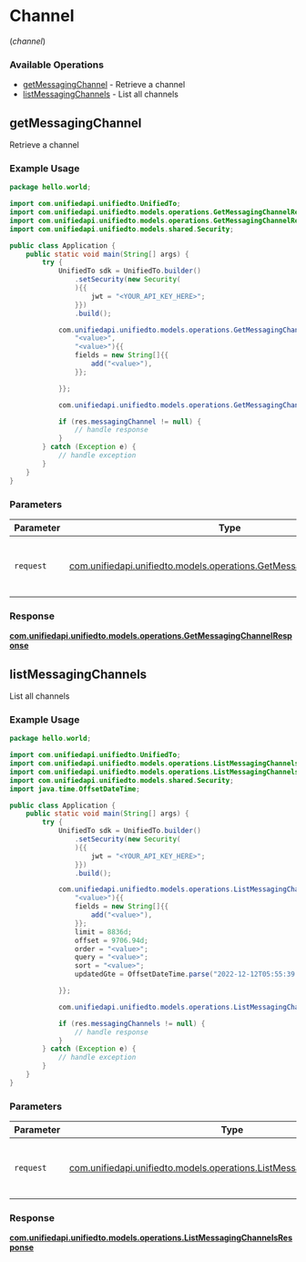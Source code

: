 # Channel
(*channel*)

### Available Operations

* [getMessagingChannel](#getmessagingchannel) - Retrieve a channel
* [listMessagingChannels](#listmessagingchannels) - List all channels

## getMessagingChannel

Retrieve a channel

### Example Usage

```java
package hello.world;

import com.unifiedapi.unifiedto.UnifiedTo;
import com.unifiedapi.unifiedto.models.operations.GetMessagingChannelRequest;
import com.unifiedapi.unifiedto.models.operations.GetMessagingChannelResponse;
import com.unifiedapi.unifiedto.models.shared.Security;

public class Application {
    public static void main(String[] args) {
        try {
            UnifiedTo sdk = UnifiedTo.builder()
                .setSecurity(new Security(
                ){{
                    jwt = "<YOUR_API_KEY_HERE>";
                }})
                .build();

            com.unifiedapi.unifiedto.models.operations.GetMessagingChannelRequest req = new GetMessagingChannelRequest(
                "<value>",
                "<value>"){{
                fields = new String[]{{
                    add("<value>"),
                }};

            }};

            com.unifiedapi.unifiedto.models.operations.GetMessagingChannelResponse res = sdk.channel.getMessagingChannel(req);

            if (res.messagingChannel != null) {
                // handle response
            }
        } catch (Exception e) {
            // handle exception
        }
    }
}
```

### Parameters

| Parameter                                                                                                                      | Type                                                                                                                           | Required                                                                                                                       | Description                                                                                                                    |
| ------------------------------------------------------------------------------------------------------------------------------ | ------------------------------------------------------------------------------------------------------------------------------ | ------------------------------------------------------------------------------------------------------------------------------ | ------------------------------------------------------------------------------------------------------------------------------ |
| `request`                                                                                                                      | [com.unifiedapi.unifiedto.models.operations.GetMessagingChannelRequest](../../models/operations/GetMessagingChannelRequest.md) | :heavy_check_mark:                                                                                                             | The request object to use for the request.                                                                                     |


### Response

**[com.unifiedapi.unifiedto.models.operations.GetMessagingChannelResponse](../../models/operations/GetMessagingChannelResponse.md)**


## listMessagingChannels

List all channels

### Example Usage

```java
package hello.world;

import com.unifiedapi.unifiedto.UnifiedTo;
import com.unifiedapi.unifiedto.models.operations.ListMessagingChannelsRequest;
import com.unifiedapi.unifiedto.models.operations.ListMessagingChannelsResponse;
import com.unifiedapi.unifiedto.models.shared.Security;
import java.time.OffsetDateTime;

public class Application {
    public static void main(String[] args) {
        try {
            UnifiedTo sdk = UnifiedTo.builder()
                .setSecurity(new Security(
                ){{
                    jwt = "<YOUR_API_KEY_HERE>";
                }})
                .build();

            com.unifiedapi.unifiedto.models.operations.ListMessagingChannelsRequest req = new ListMessagingChannelsRequest(
                "<value>"){{
                fields = new String[]{{
                    add("<value>"),
                }};
                limit = 8836d;
                offset = 9706.94d;
                order = "<value>";
                query = "<value>";
                sort = "<value>";
                updatedGte = OffsetDateTime.parse("2022-12-12T05:55:39.243Z");

            }};

            com.unifiedapi.unifiedto.models.operations.ListMessagingChannelsResponse res = sdk.channel.listMessagingChannels(req);

            if (res.messagingChannels != null) {
                // handle response
            }
        } catch (Exception e) {
            // handle exception
        }
    }
}
```

### Parameters

| Parameter                                                                                                                          | Type                                                                                                                               | Required                                                                                                                           | Description                                                                                                                        |
| ---------------------------------------------------------------------------------------------------------------------------------- | ---------------------------------------------------------------------------------------------------------------------------------- | ---------------------------------------------------------------------------------------------------------------------------------- | ---------------------------------------------------------------------------------------------------------------------------------- |
| `request`                                                                                                                          | [com.unifiedapi.unifiedto.models.operations.ListMessagingChannelsRequest](../../models/operations/ListMessagingChannelsRequest.md) | :heavy_check_mark:                                                                                                                 | The request object to use for the request.                                                                                         |


### Response

**[com.unifiedapi.unifiedto.models.operations.ListMessagingChannelsResponse](../../models/operations/ListMessagingChannelsResponse.md)**


